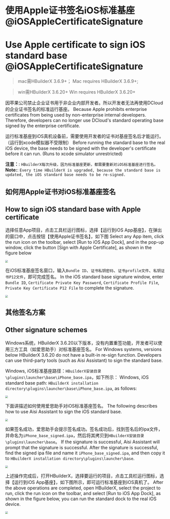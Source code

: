 # 使用Apple证书签名iOS标准基座@iOSAppleCertificateSignature
# Use Apple certificate to sign iOS standard base @iOSAppleCertificateSignature

> mac需HBuilderX 3.6.9+；
> Mac requires HBuilderX 3.6.9+;

> win需HBuilderX 3.6.20+
> Win requires HBuilderX 3.6.20+

因苹果公司禁止企业证书用于非企业内部开发者。所以开发者无法再使用DCloud的企业证书签名的标准运行基座。
Because Apple prohibits enterprise certificates from being used by non-enterprise internal developers. Therefore, developers can no longer use DCloud's standard operating base signed by the enterprise certificate.

运行标准基座到iOS真机设备前，需要使用开发者的证书对基座签名后才能运行。（运行到xcode模拟器不受限制）
Before running the standard base to the real iOS device, the base needs to be signed with the developer's certificate before it can run. (Runs to xcode simulator unrestricted)

**注意：**: `HBuilderX每次升级，因为标准基座更新，都需要重新对iOS标准基座进行签名。`
**Note:**: `Every time HBuilderX is upgraded, because the standard base is updated, the iOS standard base needs to be re-signed. `

## 如何用Apple证书对iOS标准基座签名
## How to sign iOS standard base with Apple certificate

选择任意App项目，点击工具栏运行图标，选择【运行到iOS App基座】，在弹出的窗口中，点击按钮【使用Apple证书签名】，如下图
Select any App item, click the run icon on the toolbar, select [Run to iOS App Dock], and in the pop-up window, click the button [Sign with Apple Certificate], as shown in the figure below

<img src="https://qiniu-web-assets.dcloud.net.cn/unidoc/zh/ios%E6%A0%87%E5%87%86%E5%9F%BA%E5%BA%A7%E7%AD%BE%E5%90%8D1.jpg" style="zoom: 50%" />

在iOS标准基座签名窗口，输入`Bundle ID`、`证书私钥密码`、`证书profile文件`、`私钥证书P12文件`，即可完成签名。
In the iOS standard base signature window, enter `Bundle ID`, `Certificate Private Key Password`, `Certificate Profile File`, `Private Key Certificate P12 File` to complete the signature.

<img src="https://qiniu-web-assets.dcloud.net.cn/unidoc/zh/ios%E6%A0%87%E5%87%86%E5%9F%BA%E5%BA%A7%E7%AD%BE%E5%90%8D2.jpg" style="zoom: 50%" />

## 其他签名方案
## Other signature schemes

Windows系统，HBuilderX 3.6.20以下版本，没有内置重签功能，开发者可以使用三方工具（如爱思助手）对标准基座签名。
For Windows systems, versions below HBuilderX 3.6.20 do not have a built-in re-sign function. Developers can use third-party tools (such as Aisi Assistant) to sign the standard base.

Windows, iOS标准基座路径：`HBuilderX安装目录\plugins\launcher\base\iPhone_base.ipa`，如下所示：
Windows, iOS standard base path: `HBuilderX installation directory\plugins\launcher\base\iPhone_base.ipa`, as follows:

<img src="https://qiniu-web-assets.dcloud.net.cn/unidoc/zh/windows_ios%E6%A0%87%E5%87%86%E5%9F%BA%E5%BA%A7%E7%AD%BE%E5%90%8D_1.jpg" style="zoom: 50%" />

下面讲描述如何使用爱思助手对iOS标准基座签名。
The following describes how to use Aisi Assistant to sign the iOS standard base.

<img src="https://qiniu-web-assets.dcloud.net.cn/unidoc/zh/windows_ios%E6%A0%87%E5%87%86%E5%9F%BA%E5%BA%A7%E7%AD%BE%E5%90%8D_2.jpg" style="zoom: 50%" />

如果签名成功，爱思助手会提示签名成功。签名成功后，找到签名后的ipa文件，并命名为`iPhone_base_signed.ipa`，然后将其拷贝到`HBuilderX安装目录\plugins\launcher\base`。
If the signature is successful, Aisi Assistant will prompt that the signature is successful. After the signature is successful, find the signed ipa file and name it `iPhone_base_signed.ipa`, and then copy it to `HBuilderX installation directory\plugins\launcher\base`.

<img src="https://qiniu-web-assets.dcloud.net.cn/unidoc/zh/windows_ios%E6%A0%87%E5%87%86%E5%9F%BA%E5%BA%A7%E7%AD%BE%E5%90%8D_3.jpg" style="zoom: 50%" />

上述操作完成后，打开HBuilderX，选择要运行的项目，点击工具栏运行图标，选择【运行到iOS App基座】，如下图所示，即可运行标准基座到iOS真机了。
After the above operations are completed, open HBuilderX, select the project to run, click the run icon on the toolbar, and select [Run to iOS App Dock], as shown in the figure below, you can run the standard dock to the real iOS device.

<img src="https://qiniu-web-assets.dcloud.net.cn/unidoc/zh/windows_ios%E6%A0%87%E5%87%86%E5%9F%BA%E5%BA%A7%E7%AD%BE%E5%90%8D_4.jpg" style="zoom: 50%" >

